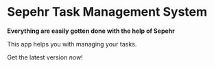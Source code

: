 # Sepehr Task Management System

**Everything are easily gotten done with the help of Sepehr**

This app helps you with managing your tasks.

Get the latest version _now_!
